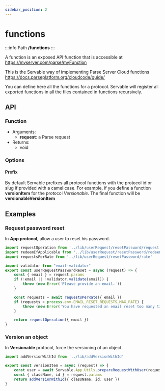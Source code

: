 ```yaml
---
sidebar_position: 2
---
```


# functions

:::info Path
**/functions**
:::

A function is an exposed API function that is accessible at
https://myserver.com/parse/myFunction

This is the Servable way of implementing Parse Server Cloud functions https://docs.parseplatform.org/cloudcode/guide/
 
You can define here all the functions for a protocol.
Servable will register all exported functions in all the files contained in functions recursively.

## API

### Function
- Arguments:
    - **request**: a Parse request
- Returns:
    - void

### Options
#### Prefix
By default Servable prefixes all protocol functions with the protocol id or slug if provided with a camel case.
For example, if you define a function **versionItem** for the protocol *Versionable*. The final function will be **versionableVersionItem**

## Examples

### Request password reset
In **App protocol**, allow a user to reset his password.

```js
import requestOperation from '../lib/userRequest/resetPassword/request'
import redeemIfApplicable from '../lib/userRequest/resetPassword/redeem'
import requestsPerRate from '../lib/userRequest/resetPassword/rate'

import validator from "email-validator"
export const userRequestPasswordReset = async (request) => {
    const { email } = request.params
    if (!email || !validator.validate(email)) {
        throw (new Error('Please provide an email.'))
    }

    const requests = await requestsPerRate({ email })
    if (requests > process.env.EMAIL_RESET_REQUESTS_MAX_RATE) {
        throw (new Error('You have requested an email reset too many times. Please wait until tomorrow.'))
    }

    return requestOperation({ email })
}
``` 

### Version an object
In **Versionable** protocol, force the versioning of an object.

```js
import addVersionWithId from '../lib/addVersionWithId'

export const versionItem = async (request) => {
    const user = await Servable.App.Utils.prepareRequestWithUser(request)
    const { className, id } = request.params
    return addVersionWithId({ className, id, user })
}
``` 

